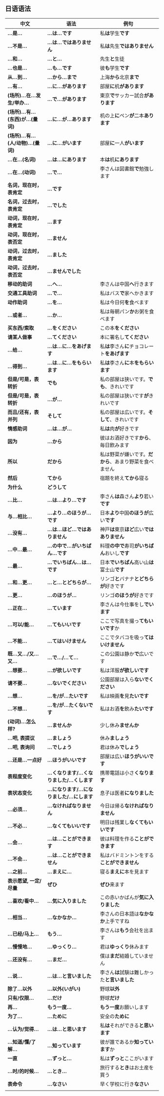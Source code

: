 ## 日语语法

| 中文                           | 语法                                    | 例句                                                   |
| ------------------------------ | --------------------------------------- | ------------------------------------------------------ |
| **…是…**                       | **…は…です**                            | 私**は**学生**です**                                   |
| **…不是…**                     | **…は…ではありません**                  | 私**は**先生**ではありません**                         |
| **…和…**                       | **…と…**                                | 先生**と**生徒                                         |
| **…也是…**                     | **…も…です**                            | 彼**も**学生**です**                                   |
| **从…到…**                     | **…から…まで**                          | 上海**から**北京**まで**                               |
| **…有…**                       | **…に…があります**                      | 部屋**に**机**があります**                             |
| **(场所)…在…发生/举办…**       | **…で…があります**                      | 東京**で**サッカー試合**があります**                   |
| **(场所)…有…(东西)が…(量词)**  | **…に…が…あります**                     | 机の上**に**ペン**が**二本**あります**                 |
| **(场所)…有…(人/动物)…(量词)** | **…に…がいます**                        | 部屋**に**一人**がいます**                             |
| **…在…(名词)**                 | **…は…にあります**                      | 本**は**机**にあります**                               |
| **…在…(动词)**                 | **…で…**                                | 李さんは図書館**で**勉強します                         |
| **名词，现在时，表肯定**       | **…です**                               |                                                        |
| **名词，过去时，表肯定**       | **…でした**                             |                                                        |
| **动词，现在时，表肯定**       | **…ます**                               |                                                        |
| **动词，现在时，表否定**       | **…ません**                             |                                                        |
| **动词，过去时，表肯定**       | **…ました**                             |                                                        |
| **动词，过去时，表否定**       | **…ませんでした**                       |                                                        |
| **移动的助词**                 | **…へ…**                                | 李さんは中国**へ**行きます                             |
| **交通工具助词**               | **…で…**                                | 私はバス**で**家へかきます                             |
| **动作助词**                   | **…を…**                                | 私は今日何**を**食べます                               |
| **…或者…**                     | **…か…**                                | 私は毎朝パン**か**お粥を食べます                       |
| **买东西/索取**                | **…をください**                         | この本**をください**                                   |
| **请某人做事**                 | **…てください**                         | 本に署名し**てください**                               |
| **…给…**                       | **…は…に…をあげます**                   | 私**は**李さん**に**チョコレート**をあげます**         |
| **…得到…**                     | **…は…に…をもらいます**                 | 私**は**李さん**に**本**をもらいます**                 |
| **但是/可是，表转折**          | **でも**                                | 私の部屋は狭いです。**でも**、きれいです               |
| **但是/可是，表转折**          | **…が…**                                | 私の部屋は狭いです**が**きれいです                     |
| **而且/还有，表并列**          | **そして**                              | 私の部屋は広いです。**そして**、きれいです             |
| **情感助词**                   | **…は…が…**                             | 私**は**肉**が**好きです                               |
| **因为**                       | **…から**                               | 彼はお酒好きです**から**、毎日飲みます                 |
| **所以**                       | **だから**                              | 私は野菜が嫌いです。**だから**、あまり野菜を食べません |
| **然后**                       | **てから**                              | 宿題を終え**てから**寝る                               |
| **为什么**                     | **どうして**                            |                                                        |
| **…比…**                       | **…は…より…です**                       | 李さん**は**森さん**より**若い**です**                 |
| **与…相比…**                   | **…より…のほうが…です**                 | 日本**より**中国**のほうが**広い**です**               |
| **…没有…**                     | **…は…ほど…ではありません**             | 神戸**は**東京**ほど**広い**ではありません**           |
| **…中…最…**                    | **…の中で…がいちばん…です**             | 料理**の中で**寿司**がいちばん**おいし**です**         |
| **…最…**                       | **…でいちばん…は…です**                 | 日本**でいちばん**高い山**は**富士山**です**           |
| **…和…更…**                    | **…と…とどちらが…**                     | リンゴ**と**バナナ**とどちらが**好きです               |
| **…更…**                       | **…のほうが…**                          | リンゴ**のほうが**好きです                             |
| **…正在…**                     | **…ています**                           | 李さんは今仕事をし**でいます**                         |
| **…可以/能…**                  | **…てもいいです**                       | ここで写真を撮っ**てもいいです**か                     |
| **…不能…**                     | **…てはいけません**                     | ここでタバコを吸っ**てはいけません**                   |
| **既…又…/又…又…**              | **…で…/…て…**                           | この公園は静か**で**広いです                           |
| **…想要…**                     | **…が欲しいです**                       | 私は洋服**が欲しいです**                               |
| **请不要…**                    | **…ないでください**                     | 公園部屋は入ら**ないでください**                       |
| **…想…**                       | **…を/が…たいです**                     | 私は映画**を**見**たいです**                           |
| **…不想…**                     | **…を/が…たくないです**                 | 私はお酒**を**飲み**たいです**                         |
| **(动词)…怎么样?**             | **…ませんか**                           | 少し休み**ませんか**                                   |
| **…吧, 表提议**                | **…ましょう**                           | 休み**ましょう**                                       |
| **…吧, 表询问**                | **…でしょう**                           | 君は休み**でしょう**                                   |
| **…还是…一点好**               | **…ほうがいいです**                     | 部屋は広い**ほうがいいです**                           |
| **表程度变化**                 | **…くなります/…くなりました/…くします** | 携帯電話は小さ**くなります**                           |
| **表状态变化**                 | **…になります/…になりました/…にします** | 息子は医者**になりました**                             |
| **…必须…**                     | **…なければなりません**                 | 今日は帰る**なければなりません**                       |
| **…不必…**                     | **…なくてもいいです**                   | 明日は残業し**なくてもいいです**                       |
| **…会…**                       | **…は…ことができます**                  | 彼は料理を作る**ことができます**                       |
| **…不会…**                     | **…は…ことができません**                | 私はバドミントンをする**ことができません**             |
| **…之前…**                     | **…まえに…**                            | 寝る**まえに**本を見ます                               |
| **表示愿望, 一定/尽量**        | **ぜひ**                                | **ぜひ**来ます                                         |
| **…喜欢/看中…**                | **…気に入りました**                     | この赤いかばんが**気に入りました**                     |
| **…相当…**                     | **…なかなか…**                          | 李さんの日本語は**なかなか**上手ですね                 |
| **…已经/马上…**                | **もう…**                               | 李さんは**もう**会社を出ます                           |
| **…慢慢地…**                   | **…ゆっくり…**                          | 君は**ゆっくり**休みます                               |
| **…还没有…**                   | **…まだ…**                              | 僕は**まだ**結婚していません                           |
| **…说…**                       | **…は…と言いました**                    | 李さん**は**試験は難しかった**と言いました**           |
| **除了…以外**                  | **…以外(いがい)**                       | 野球**以外**                                           |
| **只有/仅限…**                 | **…だけ**                               | 野球**だけ**                                           |
| **再…**                        | **もう一度…**                           | **もう一度**お願いします                               |
| **为了…**                      | **…ために**                             | 安全の**ために**                                       |
| **…认为/觉得…**                | **…は…と思います**                      | 私**は**それができる**と思います**                     |
| **…知道/懂/了解…**             | **…知っています**                       | 彼が誰であるか**知っています**か                       |
| **一直**                       | **…ずっと…**                            | 私は**ずっと**ここがいます                             |
| **…时/的时候…**                | **…とき…**                              | 旅行する**とき**はお土産を買う                         |
| **表命令**                     | **…なさい**                             | 早く学校に行き**なさい**                               |
|                                |                                         |                                                        |

